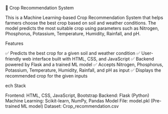 🌱 Crop Recommendation System

This is a Machine Learning-based Crop Recommendation System that helps farmers choose the best crop based on soil and weather conditions. The model predicts the most suitable crop using parameters such as Nitrogen, Phosphorus, Potassium, Temperature, Humidity, Rainfall, and pH.

Features

✅ Predicts the best crop for a given soil and weather condition
✅ User-friendly web interface built with HTML, CSS, and JavaScript
✅ Backend powered by Flask and a trained ML model
✅ Accepts Nitrogen, Phosphorus, Potassium, Temperature, Humidity, Rainfall, and pH as input
✅ Displays the recommended crop for the given inputs

ech Stack

Frontend: HTML, CSS, JavaScript, Bootstrap
Backend: Flask (Python)
Machine Learning: Scikit-learn, NumPy, Pandas
Model File: model.pkl (Pre-trained ML model)
Dataset: Crop_recommendation.csv
